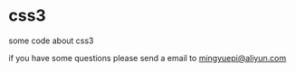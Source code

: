 # css3
some code about css3

if you have some questions please send a email to mingyuepi@aliyun.com
